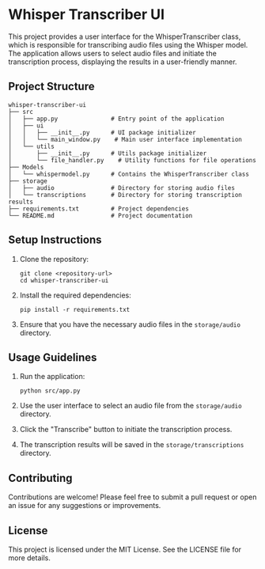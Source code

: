 # Whisper Transcriber UI

This project provides a user interface for the WhisperTranscriber class, which is responsible for transcribing audio files using the Whisper model. The application allows users to select audio files and initiate the transcription process, displaying the results in a user-friendly manner.

## Project Structure

```
whisper-transcriber-ui
├── src
│   ├── app.py               # Entry point of the application
│   ├── ui
│   │   ├── __init__.py      # UI package initializer
│   │   └── main_window.py    # Main user interface implementation
│   └── utils
│       ├── __init__.py      # Utils package initializer
│       └── file_handler.py    # Utility functions for file operations
├── Models
│   └── whispermodel.py      # Contains the WhisperTranscriber class
├── storage
│   ├── audio                # Directory for storing audio files
│   └── transcriptions       # Directory for storing transcription results
├── requirements.txt         # Project dependencies
└── README.md                # Project documentation
```

## Setup Instructions

1. Clone the repository:
   ```
   git clone <repository-url>
   cd whisper-transcriber-ui
   ```

2. Install the required dependencies:
   ```
   pip install -r requirements.txt
   ```

3. Ensure that you have the necessary audio files in the `storage/audio` directory.

## Usage Guidelines

1. Run the application:
   ```
   python src/app.py
   ```

2. Use the user interface to select an audio file from the `storage/audio` directory.

3. Click the "Transcribe" button to initiate the transcription process.

4. The transcription results will be saved in the `storage/transcriptions` directory.

## Contributing

Contributions are welcome! Please feel free to submit a pull request or open an issue for any suggestions or improvements.

## License

This project is licensed under the MIT License. See the LICENSE file for more details.